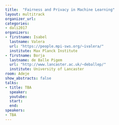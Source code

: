 ```yaml
---
title:  "Fairness and Privacy in Machine Learning"
layout: multitrack
organizer_url: 
categories:
- dali2017
organizers:
- firstname: Isabel 
  lastname: Valera
  url: "https://people.mpi-sws.org/~ivalera/"
  institute: Max Planck Institute
- firstname: Borja 
  lastname: de Balle Pigem
  url: "http://www.lancaster.ac.uk/~deballep/"
  institute: University of Lancaster
room: Adeje
show_abstracts: false
talks:
- title: TBA
  speaker:
  youtube: 
  start: 
  end: 
speakers:
- TBA 
---
```

